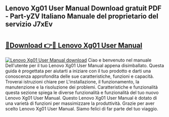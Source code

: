 ## Lenovo Xg01 User Manual Download gratuit PDF - Part-yZV Italiano Manuale del proprietario del servizio J7xEv

# <h2><a href="http://dfb3vk6.blite.top/?on=Lenovo+Xg01+User+Manual">🔗Download 👉🔴 Lenovo Xg01 User Manual</a></h2>

[![Lenovo Xg01 User Manual download](https://i.imgur.com/lujVjoI.png)](http://dfb3vk6.blite.top/?on=Lenovo+Xg01+User+Manual)
Ciao e benvenuto nel manuale Dell'utente per il tuo Lenovo Xg01 User Manual appena disimballato. Questa guida è progettata per aiutarti a iniziare con il tuo prodotto e darti una conoscenza approfondita delle sue caratteristiche, funzioni e capacità. Troverai istruzioni chiare per L'installazione, il funzionamento, la manutenzione e la risoluzione dei problemi. Caratteristiche e funzionalità questa sezione spiega le diverse funzionalità e funzionalità del tuo nuovo Lenovo Xg01 User Manual. Questo Lenovo Xg01 User Manual è dotato di una varietà di funzioni per massimizzare la produttività. Grazie per aver scelto Lenovo Xg01 User Manual. Siamo felici di far parte del tuo viaggio.
